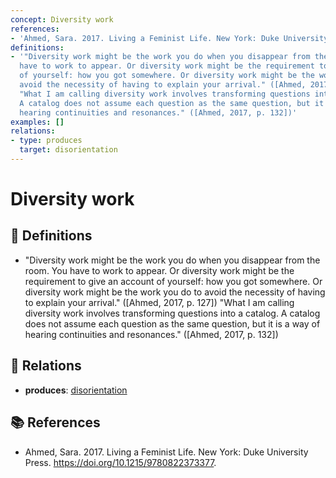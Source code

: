 ```yaml
---
concept: Diversity work
references:
- 'Ahmed, Sara. 2017. Living a Feminist Life. New York: Duke University Press. https://doi.org/10.1215/9780822373377.'
definitions:
- '"Diversity work might be the work you do when you disappear from the room. You
  have to work to appear. Or diversity work might be the requirement to give an account
  of yourself: how you got somewhere. Or diversity work might be the work you do to
  avoid the necessity of having to explain your arrival." ([Ahmed, 2017, p. 127])
  "What I am calling diversity work involves transforming questions into a catalog.
  A catalog does not assume each question as the same question, but it is a way of
  hearing continuities and resonances." ([Ahmed, 2017, p. 132])'
examples: []
relations:
- type: produces
  target: disorientation
---
```


# Diversity work

## 📖 Definitions

- "Diversity work might be the work you do when you disappear from the room. You have to work to appear. Or diversity work might be the requirement to give an account of yourself: how you got somewhere. Or diversity work might be the work you do to avoid the necessity of having to explain your arrival." ([Ahmed, 2017, p. 127]) "What I am calling diversity work involves transforming questions into a catalog. A catalog does not assume each question as the same question, but it is a way of hearing continuities and resonances." ([Ahmed, 2017, p. 132])

## 🔗 Relations

- **produces**: [disorientation](./disorientation.md)

## 📚 References

- Ahmed, Sara. 2017. Living a Feminist Life. New York: Duke University Press. https://doi.org/10.1215/9780822373377.
